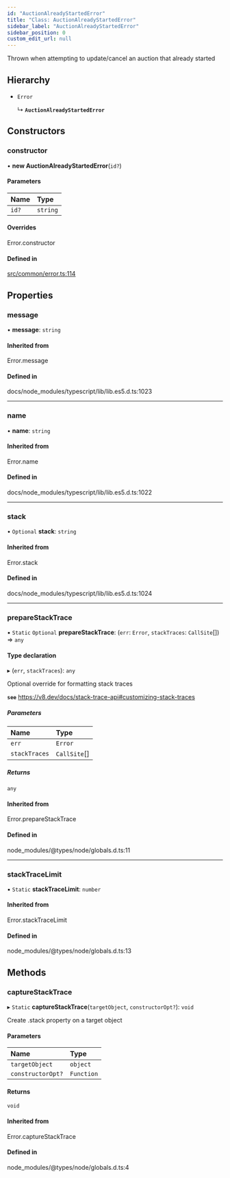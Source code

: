 ```yaml
---
id: "AuctionAlreadyStartedError"
title: "Class: AuctionAlreadyStartedError"
sidebar_label: "AuctionAlreadyStartedError"
sidebar_position: 0
custom_edit_url: null
---
```


Thrown when attempting to update/cancel an auction that already started

## Hierarchy

- `Error`

  ↳ **`AuctionAlreadyStartedError`**

## Constructors

### constructor

• **new AuctionAlreadyStartedError**(`id?`)

#### Parameters

| Name | Type |
| :------ | :------ |
| `id?` | `string` |

#### Overrides

Error.constructor

#### Defined in

[src/common/error.ts:114](https://github.com/PrasoonPratham/nftlabs-sdk-ts/blob/e7d1d7f/src/common/error.ts#L114)

## Properties

### message

• **message**: `string`

#### Inherited from

Error.message

#### Defined in

docs/node_modules/typescript/lib/lib.es5.d.ts:1023

___

### name

• **name**: `string`

#### Inherited from

Error.name

#### Defined in

docs/node_modules/typescript/lib/lib.es5.d.ts:1022

___

### stack

• `Optional` **stack**: `string`

#### Inherited from

Error.stack

#### Defined in

docs/node_modules/typescript/lib/lib.es5.d.ts:1024

___

### prepareStackTrace

▪ `Static` `Optional` **prepareStackTrace**: (`err`: `Error`, `stackTraces`: `CallSite`[]) => `any`

#### Type declaration

▸ (`err`, `stackTraces`): `any`

Optional override for formatting stack traces

**`see`** https://v8.dev/docs/stack-trace-api#customizing-stack-traces

##### Parameters

| Name | Type |
| :------ | :------ |
| `err` | `Error` |
| `stackTraces` | `CallSite`[] |

##### Returns

`any`

#### Inherited from

Error.prepareStackTrace

#### Defined in

node_modules/@types/node/globals.d.ts:11

___

### stackTraceLimit

▪ `Static` **stackTraceLimit**: `number`

#### Inherited from

Error.stackTraceLimit

#### Defined in

node_modules/@types/node/globals.d.ts:13

## Methods

### captureStackTrace

▸ `Static` **captureStackTrace**(`targetObject`, `constructorOpt?`): `void`

Create .stack property on a target object

#### Parameters

| Name | Type |
| :------ | :------ |
| `targetObject` | `object` |
| `constructorOpt?` | `Function` |

#### Returns

`void`

#### Inherited from

Error.captureStackTrace

#### Defined in

node_modules/@types/node/globals.d.ts:4
